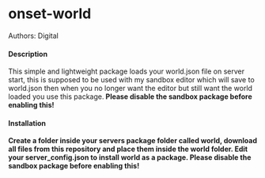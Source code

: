 # onset-world
Authors: Digital

#### Description
This simple and lightweight package loads your world.json file on server start, this is supposed to be used with my sandbox editor which will save to world.json then when you no longer want the editor but still want the world loaded you use this package.<b />
**Please disable the sandbox package before enabling this!**

#### Installation
Create a folder inside your servers package folder called world, download all files from this repository and place them inside the world folder.
Edit your server_config.json to install world as a package.<b />
**Please disable the sandbox package before enabling this!**
